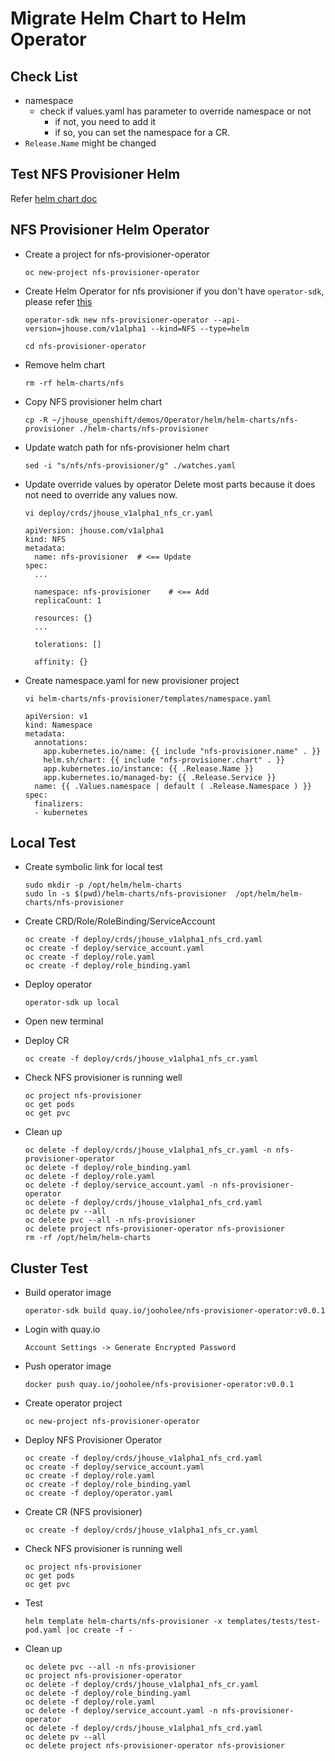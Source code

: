 # Migrate Helm Chart to Helm Operator

## Check List
- namespace
  - check if values.yaml has parameter to override namespace or not
    - if not, you need to add it
    - if so, you can set the namespace for a CR.
- `Release.Name` might be changed

## Test NFS Provisioner Helm 
Refer [helm chart doc](./helm_charts/nfs-provisioner/REAEME.md)

## NFS Provisioner Helm Operator
- Create a project for nfs-provisioner-operator
  ```
  oc new-project nfs-provisioner-operator
  ```

- Create Helm Operator for nfs provisioner 
  if you don't have `operator-sdk`, please refer [this](../operator-sdk.md)

  ```
  operator-sdk new nfs-provisioner-operator --api-version=jhouse.com/v1alpha1 --kind=NFS --type=helm
  
  cd nfs-provisioner-operator
  ```

- Remove helm chart
  ```
  rm -rf helm-charts/nfs
  ```

- Copy NFS provisioner helm chart
  ```
  cp -R ~/jhouse_openshift/demos/Operator/helm/helm-charts/nfs-provisioner ./helm-charts/nfs-provisioner
  ```

- Update watch path for nfs-provisioner helm chart
  ```
  sed -i "s/nfs/nfs-provisioner/g" ./watches.yaml 
  ```

- Update override values by operator
  Delete most parts because it does not need to override any values now.
  ```
  vi deploy/crds/jhouse_v1alpha1_nfs_cr.yaml 
  
  apiVersion: jhouse.com/v1alpha1
  kind: NFS
  metadata:
    name: nfs-provisioner  # <== Update
  spec:
    ...  

    namespace: nfs-provisioner    # <== Add
    replicaCount: 1    
    
    resources: {}
    ...
    
    tolerations: []
    
    affinity: {}

  ```

- Create namespace.yaml for new provisioner project
  ```
  vi helm-charts/nfs-provisioner/templates/namespace.yaml

  apiVersion: v1
  kind: Namespace
  metadata:
    annotations:
      app.kubernetes.io/name: {{ include "nfs-provisioner.name" . }}
      helm.sh/chart: {{ include "nfs-provisioner.chart" . }}
      app.kubernetes.io/instance: {{ .Release.Name }}
      app.kubernetes.io/managed-by: {{ .Release.Service }}
    name: {{ .Values.namespace | default ( .Release.Namespace ) }}
  spec:
    finalizers:
    - kubernetes
  ```

## Local Test
- Create symbolic link for local test
  ```
  sudo mkdir -p /opt/helm/helm-charts
  sudo ln -s $(pwd)/helm-charts/nfs-provisioner  /opt/helm/helm-charts/nfs-provisioner
  ```

- Create CRD/Role/RoleBinding/ServiceAccount
  ```
  oc create -f deploy/crds/jhouse_v1alpha1_nfs_crd.yaml
  oc create -f deploy/service_account.yaml
  oc create -f deploy/role.yaml
  oc create -f deploy/role_binding.yaml
  ```

- Deploy operator
  ```
  operator-sdk up local
  ```
- Open new terminal
  
- Deploy CR
  ```
  oc create -f deploy/crds/jhouse_v1alpha1_nfs_cr.yaml
  ```

- Check NFS provisioner is running well
  ```
  oc project nfs-provisioner
  oc get pods
  oc get pvc
  ```

- Clean up
  ```
  oc delete -f deploy/crds/jhouse_v1alpha1_nfs_cr.yaml -n nfs-provisioner-operator
  oc delete -f deploy/role_binding.yaml
  oc delete -f deploy/role.yaml
  oc delete -f deploy/service_account.yaml -n nfs-provisioner-operator
  oc delete -f deploy/crds/jhouse_v1alpha1_nfs_crd.yaml 
  oc delete pv --all
  oc delete pvc --all -n nfs-provisioner
  oc delete project nfs-provisioner-operator nfs-provisioner
  rm -rf /opt/helm/helm-charts
  
  ```




## Cluster Test 

- Build operator image
  ```
  operator-sdk build quay.io/jooholee/nfs-provisioner-operator:v0.0.1
  ```

- Login with quay.io
  ```
  Account Settings -> Generate Encrypted Password
  ```

- Push operator image
  ```
  docker push quay.io/jooholee/nfs-provisioner-operator:v0.0.1
  ```

- Create operator project
  ```
  oc new-project nfs-provisioner-operator
  ```

- Deploy NFS Provisioner Operator
  ```
  oc create -f deploy/crds/jhouse_v1alpha1_nfs_crd.yaml 
  oc create -f deploy/service_account.yaml
  oc create -f deploy/role.yaml
  oc create -f deploy/role_binding.yaml
  oc create -f deploy/operator.yaml
  ```

- Create CR (NFS provisioner)
  ```
  oc create -f deploy/crds/jhouse_v1alpha1_nfs_cr.yaml
  ```

- Check NFS provisioner is running well
  ```
  oc project nfs-provisioner
  oc get pods
  oc get pvc
  ```

- Test
  ```
  helm template helm-charts/nfs-provisioner -x templates/tests/test-pod.yaml |oc create -f -
  ```


- Clean up
  ```
  oc delete pvc --all -n nfs-provisioner
  oc project nfs-provisioner-operator
  oc delete -f deploy/crds/jhouse_v1alpha1_nfs_cr.yaml 
  oc delete -f deploy/role_binding.yaml
  oc delete -f deploy/role.yaml
  oc delete -f deploy/service_account.yaml -n nfs-provisioner-operator
  oc delete -f deploy/crds/jhouse_v1alpha1_nfs_crd.yaml 
  oc delete pv --all  
  oc delete project nfs-provisioner-operator nfs-provisioner  
  ```